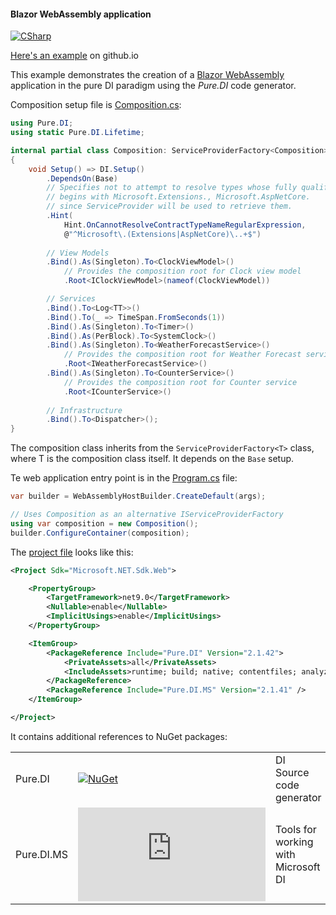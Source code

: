 #### Blazor WebAssembly application

[![CSharp](https://img.shields.io/badge/C%23-code-blue.svg)](/samples/BlazorServerApp)

[Here's an example](https://devteam.github.io/Pure.DI/) on github.io

This example demonstrates the creation of a [Blazor WebAssembly](https://learn.microsoft.com/en-us/aspnet/core/blazor/hosting-models#blazor-webassembly) application in the pure DI paradigm using the _Pure.DI_ code generator.

Composition setup file is [Composition.cs](/samples/BlazorWebAssemblyApp/Composition.cs):

```c#
using Pure.DI;
using static Pure.DI.Lifetime;

internal partial class Composition: ServiceProviderFactory<Composition>
{
    void Setup() => DI.Setup()
        .DependsOn(Base)
        // Specifies not to attempt to resolve types whose fully qualified name
        // begins with Microsoft.Extensions., Microsoft.AspNetCore.
        // since ServiceProvider will be used to retrieve them.
        .Hint(
            Hint.OnCannotResolveContractTypeNameRegularExpression,
            @"^Microsoft\.(Extensions|AspNetCore)\..+$")
        
        // View Models
        .Bind().As(Singleton).To<ClockViewModel>()
            // Provides the composition root for Clock view model
            .Root<IClockViewModel>(nameof(ClockViewModel))

        // Services
        .Bind().To<Log<TT>>()
        .Bind().To(_ => TimeSpan.FromSeconds(1))
        .Bind().As(Singleton).To<Timer>()
        .Bind().As(PerBlock).To<SystemClock>()
        .Bind().As(Singleton).To<WeatherForecastService>()
            // Provides the composition root for Weather Forecast service
            .Root<IWeatherForecastService>()
        .Bind().As(Singleton).To<CounterService>()
            // Provides the composition root for Counter service
            .Root<ICounterService>()
        
        // Infrastructure
        .Bind().To<Dispatcher>();
}
```

The composition class inherits from the `ServiceProviderFactory<T>` class, where T is the composition class itself. It depends on the `Base` setup.

Te web application entry point is in the [Program.cs](/samples/BlazorWebAssemblyApp/Program.cs) file:

```c#
var builder = WebAssemblyHostBuilder.CreateDefault(args);

// Uses Composition as an alternative IServiceProviderFactory
using var composition = new Composition();
builder.ConfigureContainer(composition);
```

The [project file](/samples/BlazorWebAssemblyApp/BlazorWebAssemblyApp.csproj) looks like this:

```xml
<Project Sdk="Microsoft.NET.Sdk.Web">

    <PropertyGroup>
        <TargetFramework>net9.0</TargetFramework>
        <Nullable>enable</Nullable>
        <ImplicitUsings>enable</ImplicitUsings>
    </PropertyGroup>

    <ItemGroup>
        <PackageReference Include="Pure.DI" Version="2.1.42">
            <PrivateAssets>all</PrivateAssets>
            <IncludeAssets>runtime; build; native; contentfiles; analyzers; buildtransitive</IncludeAssets>
        </PackageReference>
        <PackageReference Include="Pure.DI.MS" Version="2.1.41" />
    </ItemGroup>

</Project>
```

It contains additional references to NuGet packages:

|            |                                                                                                 |                                     |
|------------|-------------------------------------------------------------------------------------------------|:------------------------------------|
| Pure.DI    | [![NuGet](https://img.shields.io/nuget/v/Pure.DI)](https://www.nuget.org/packages/Pure.DI)       | DI Source code generator            |
| Pure.DI.MS | [![NuGet](https://img.shields.io/nuget/v/Pure.DI.MS)](https://www.nuget.org/packages/Pure.DI.MS) | Tools for working with Microsoft DI |
